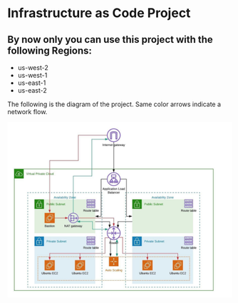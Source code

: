# Infrastructure as Code Project

## By now only you can use this project with the following Regions:

* us-west-2
* us-west-1
* us-east-1
* us-east-2

The following is the diagram of the project.
Same color arrows indicate a network flow.


![Infrastructure diagram](/images/iac-diagram.jpeg)


